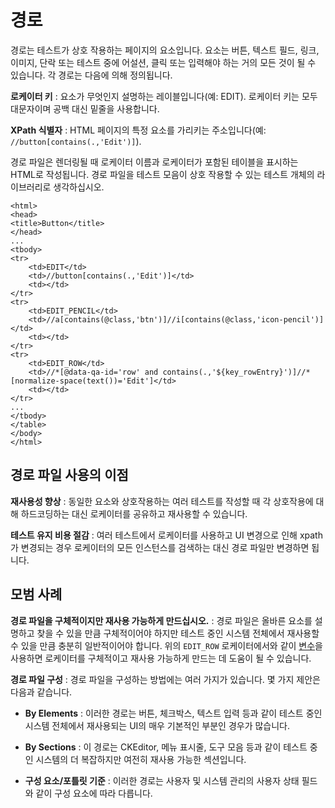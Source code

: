 # 경로

경로는 테스트가 상호 작용하는 페이지의 요소입니다.  요소는 버튼, 텍스트 필드, 링크, 이미지, 단락 또는 테스트 중에 어설션, 클릭 또는 입력해야 하는 거의 모든 것이 될 수 있습니다. 각 경로는 다음에 의해 정의됩니다.

**로케이터 키** : 요소가 무엇인지 설명하는 레이블입니다(예: EDIT). 로케이터 키는 모두 대문자이며 공백 대신 밑줄을 사용합니다.

**XPath 식별자** : HTML 페이지의 특정 요소를 가리키는 주소입니다(예: `//button[contains(.,'Edit')]`).

경로 파일은 렌더링될 때 로케이터 이름과 로케이터가 포함된 테이블을 표시하는 HTML로 작성됩니다. 경로 파일을 테스트 모음이 상호 작용할 수 있는 테스트 개체의 라이브러리로 생각하십시오.

```
<html>
<head>
<title>Button</title>
</head>
...
<tbody>
<tr>
    <td>EDIT</td>
    <td>//button[contains(.,'Edit')]</td>
    <td></td>
</tr>
<tr>
    <td>EDIT_PENCIL</td>
    <td>//a[contains(@class,'btn')]//i[contains(@class,'icon-pencil')]</td>
    <td></td>
</tr>
<tr>
    <td>EDIT_ROW</td>
    <td>//*[@data-qa-id='row' and contains(.,'${key_rowEntry}')]//*[normalize-space(text())='Edit']</td>
    <td></td>
</tr>
...
</tbody>
</table>
</body>
</html>
```

## 경로 파일 사용의 이점

**재사용성 향상** : 동일한 요소와 상호작용하는 여러 테스트를 작성할 때 각 상호작용에 대해 하드코딩하는 대신 로케이터를 공유하고 재사용할 수 있습니다.

**테스트 유지 비용 절감** : 여러 테스트에서 로케이터를 사용하고 UI 변경으로 인해 xpath가 변경되는 경우 로케이터의 모든 인스턴스를 검색하는 대신 경로 파일만 변경하면 됩니다.

## 모범 사례

**경로 파일을 구체적이지만 재사용 가능하게 만드십시오.** : 경로 파일은 올바른 요소를 설명하고 찾을 수 있을 만큼 구체적이어야 하지만 테스트 중인 시스템 전체에서 재사용할 수 있을 만큼 충분히 일반적이어야 합니다. 위의 `EDIT_ROW` 로케이터에서와 같이 [변수](./variables.md)을 사용하면 로케이터를 구체적이고 재사용 가능하게 만드는 데 도움이 될 수 있습니다.

**경로 파일 구성** : 경로 파일을 구성하는 방법에는 여러 가지가 있습니다. 몇 가지 제안은 다음과 같습니다.

  * **By Elements** : 이러한 경로는 버튼, 체크박스, 텍스트 입력 등과 같이 테스트 중인 시스템 전체에서 재사용되는 UI의 매우 기본적인 부분인 경우가 많습니다.

  * **By Sections** : 이 경로는 CKEditor, 메뉴 표시줄, 도구 모음 등과 같이 테스트 중인 시스템의 더 복잡하지만 여전히 재사용 가능한 섹션입니다.

  * **구성 요소/포틀릿 기준** : 이러한 경로는 사용자 및 시스템 관리의 사용자 상태 필드와 같이 구성 요소에 따라 다릅니다.
